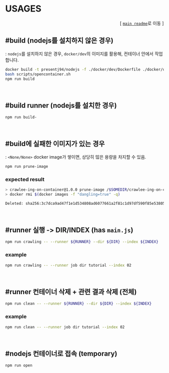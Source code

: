 # USAGES

<div align="right">

[ [`main readme`](/README.md)로 이동 ]

</div>

## #build (nodejs를 설치하지 않은 경우)

: `nodejs`를 설치하지 않은 경우, `docker/dev`의 이미지를 활용해, 컨테이너 안에서 작업합니다.

```sh
docker build -t presentj94/nodejs -f ./docker/dev/Dockerfile ./docker/dev
bash scripts/opencontainer.sh
npm run build
```

<br>

## #build runner (nodejs를 설치한 경우)

```sh
npm run build-
```

<br>

## #build에 실패한 이미지가 있는 경우

: `<None/None>` docker image가 쌓이면, 상당히 많은 용량을 차지할 수 있음.

```sh
npm run prune-image
```

### expected result

```sh
> crawlee-ing-on-container@1.0.0 prune-image /$SOMEDIR/crawlee-ing-on-container
> docker rmi $(docker images -f "dangling=true" -q)

Deleted: sha256:3c7dca9ad47f1e1d534808ad6077661a2f81c1d97df590f85e53805405ade000
```

<br>

## #runner 실행 -> DIR/INDEX (has `main.js`)

```sh
npm run crawling -- --runner ${RUNNER} --dir ${DIR} --index ${INDEX}
```

### example

```sh
npm run crawling -- --runner job dir tutorial --index 02
```

<br>

## #runner 컨테이너 삭제 + 관련 결과 삭제 (전체)

```sh
npm run clean -- --runner ${RUNNER} --dir ${DIR} --index ${INDEX}
```

### example

```sh
npm run clean -- --runner job dir tutorial --index 02
```

<br>

## #nodejs 컨테이너로 접속 (temporary)

```sh
npm run open
```

<br>